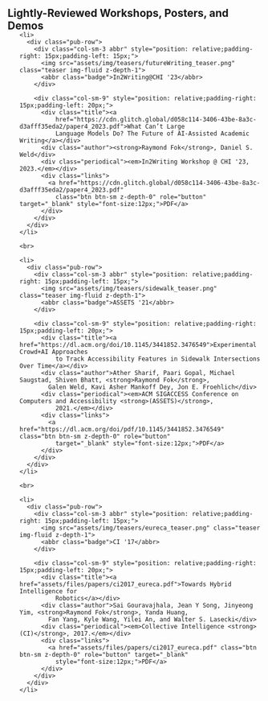 <h2 id="light-pubs" style="margin: 2px 0px -15px;">Lightly-Reviewed Workshops, Posters, and Demos</h2>

<div class="publications">
  <ol class="bibliography">

    <li>
      <div class="pub-row">
        <div class="col-sm-3 abbr" style="position: relative;padding-right: 15px;padding-left: 15px;">
          <img src="assets/img/teasers/futureWriting_teaser.png" class="teaser img-fluid z-depth-1">
          <abbr class="badge">In2Writing@CHI '23</abbr>
        </div>

        <div class="col-sm-9" style="position: relative;padding-right: 15px;padding-left: 20px;">
          <div class="title"><a
              href="https://cdn.glitch.global/d058c114-3406-43be-8a3c-d3afff35eda2/paper4_2023.pdf">What Can’t Large
              Language Models Do? The Future of AI-Assisted Academic Writing</a></div>
          <div class="author"><strong>Raymond Fok</strong>, Daniel S. Weld</div>
          <div class="periodical"><em>In2Writing Workshop @ CHI '23, 2023.</em></div>
          <div class="links">
            <a href="https://cdn.glitch.global/d058c114-3406-43be-8a3c-d3afff35eda2/paper4_2023.pdf"
              class="btn btn-sm z-depth-0" role="button" target="_blank" style="font-size:12px;">PDF</a>
          </div>
        </div>
      </div>
    </li>

    <br>

    <li>
      <div class="pub-row">
        <div class="col-sm-3 abbr" style="position: relative;padding-right: 15px;padding-left: 15px;">
          <img src="assets/img/teasers/sidewalk_teaser.png" class="teaser img-fluid z-depth-1">
          <abbr class="badge">ASSETS '21</abbr>
        </div>

        <div class="col-sm-9" style="position: relative;padding-right: 15px;padding-left: 20px;">
          <div class="title"><a href="https://dl.acm.org/doi/10.1145/3441852.3476549">Experimental Crowd+AI Approaches
              to Track Accessibility Features in Sidewalk Intersections Over Time</a></div>
          <div class="author">Ather Sharif, Paari Gopal, Michael Saugstad, Shiven Bhatt, <strong>Raymond Fok</strong>,
            Galen Weld, Kavi Asher Mankoff Dey, Jon E. Froehlich</div>
          <div class="periodical"><em>ACM SIGACCESS Conference on Computers and Accessibility <strong>(ASSETS)</strong>,
              2021.</em></div>
          <div class="links">
            <a href="https://dl.acm.org/doi/pdf/10.1145/3441852.3476549" class="btn btn-sm z-depth-0" role="button"
              target="_blank" style="font-size:12px;">PDF</a>
          </div>
        </div>
      </div>
    </li>

    <br>

    <li>
      <div class="pub-row">
        <div class="col-sm-3 abbr" style="position: relative;padding-right: 15px;padding-left: 15px;">
          <img src="assets/img/teasers/eureca_teaser.png" class="teaser img-fluid z-depth-1">
          <abbr class="badge">CI '17</abbr>
        </div>

        <div class="col-sm-9" style="position: relative;padding-right: 15px;padding-left: 20px;">
          <div class="title"><a href="assets/files/papers/ci2017_eureca.pdf">Towards Hybrid Intelligence for
              Robotics</a></div>
          <div class="author">Sai Gouravajhala, Jean Y Song, Jinyeong Yim, <strong>Raymond Fok</strong>, Yanda Huang,
            Fan Yang, Kyle Wang, Yilei An, and Walter S. Lasecki</div>
          <div class="periodical"><em>Collective Intelligence <strong>(CI)</strong>, 2017.</em></div>
          <div class="links">
            <a href="assets/files/papers/ci2017_eureca.pdf" class="btn btn-sm z-depth-0" role="button" target="_blank"
              style="font-size:12px;">PDF</a>
          </div>
        </div>
      </div>
    </li>

  </ol>
</div>